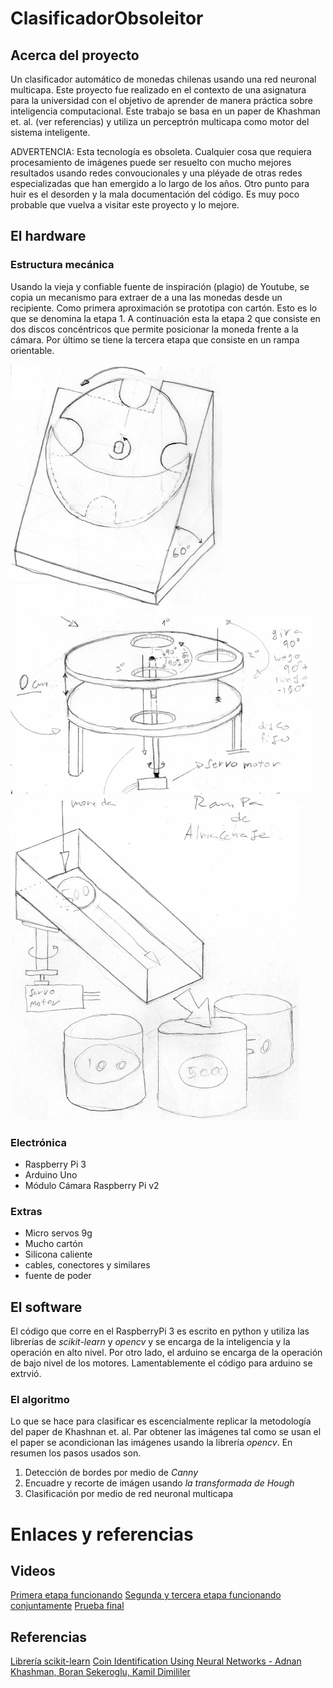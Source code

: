 # ClasificadorObsoleitor

## Acerca del proyecto

Un clasificador automático de monedas chilenas usando una red neuronal multicapa. Este proyecto fue realizado en el contexto de una asignatura para la universidad con el objetivo de aprender de manera práctica sobre inteligencia computacional. Este trabajo se basa en un paper de Khashman et. al. (ver referencias) y utiliza un perceptrón multicapa como motor del sistema inteligente.

ADVERTENCIA: Esta tecnología es obsoleta. Cualquier cosa que requiera procesamiento de imágenes puede ser resuelto con mucho mejores resultados usando redes convoucionales y una pléyade de otras redes especializadas que han emergido a lo largo de los años. Otro punto para huir es el desorden y la mala documentación del código. Es muy poco probable que vuelva a visitar este proyecto y lo mejore.

## El hardware

### Estructura mecánica
Usando la vieja y confiable fuente de inspiración (plagio) de Youtube, se copia un mecanismo para extraer de a una las monedas desde un recipiente. Como primera aproximación se prototipa con cartón. Esto es lo que se denomina la etapa 1. A continuación esta la etapa 2 que consiste en dos discos concéntricos que permite posicionar la moneda frente a la cámara. Por último se tiene la tercera etapa que consiste en un rampa orientable.

![alt text](imgs/Etapa1.jpg "Primera etapa")
![alt text](imgs/Etapa2.jpg "Segunda etapa")
![alt text](imgs/Rampa.jpg "Tercera etapa")

### Electrónica

+ Raspberry Pi 3
+ Arduino Uno
+ Módulo Cámara Raspberry Pi v2

### Extras

+ Micro servos 9g
+ Mucho cartón
+ Silicona caliente
+ cables, conectores y similares
+ fuente de poder


## El software

El código que corre en el RaspberryPi 3 es escrito en python y utiliza las librerías de *scikit-learn* y *opencv* y se encarga de la inteligencia y la operación en alto nivel. Por otro lado, el arduino se encarga de la operación de bajo nivel de los motores. Lamentablemente el código para arduino se extrvió.

### El algoritmo

Lo que se hace para clasificar es escencialmente replicar la metodología del paper de Khashnan et. al. Par obtener las imágenes tal como se usan el el paper se acondicionan las imágenes usando la librería *opencv*. En resumen los pasos usados son.

1. Detección de bordes por medio de *Canny*
2. Encuadre y recorte de imágen usando *la transformada de Hough*
3. Clasificación por medio de red neuronal multicapa

# Enlaces y referencias

## Videos
[Primera etapa funcionando](https://youtu.be/b-e9ZDQvpNs)
[Segunda y tercera etapa funcionando conjuntamente](https://youtu.be/b-e9ZDQvpNs)
[Prueba final](https://youtu.be/b-e9ZDQvpNs)

## Referencias
[Librería scikit-learn](https://scikit-learn.org/stable/index.html)
[Coin Identification Using Neural Networks - Adnan Khashman, Boran Sekeroglu, Kamil Dimililer](https://pdfs.semanticscholar.org/c872/97c158b1e0d4af8889a25e6a06d6305134d1.pdf) 
